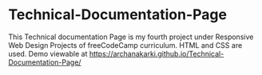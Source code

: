 # Technical-Documentation-Page

This Technical documentation Page is my fourth project under Responsive Web Design Projects of freeCodeCamp curriculum. HTML and CSS are used. Demo viewable at https://archanakarki.github.io/Technical-Documentation-Page/
